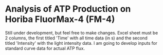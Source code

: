 # Analysis of ATP Production on Horiba FluorMax-4 (FM-4)

Still under development, but feel free to make changes. Excel sheet must be 2 columns, the first titled 'Time' with all time data (in s) and the second titled 'Intensity' with the light intensity data. I am going to develop inputs for standard curve data for actual ATP flux.

